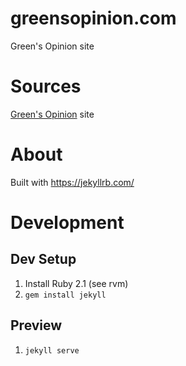 # greensopinion.com

Green's Opinion site

# Sources

[Green's Opinion](https://greensopinion.github.io) site

# About

Built with <https://jekyllrb.com/>

# Development

## Dev Setup

1. Install Ruby 2.1 (see rvm)
2. `gem install jekyll`

## Preview

1. `jekyll serve`
